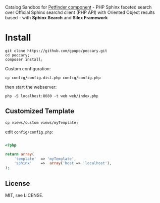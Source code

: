 
Catalog Sandbox for [Petfinder component](https://github.com/gpupo/petfinder) - PHP Sphinx faceted search over Official
Sphinx searchd client (PHP API) with Oriented Object results based - with **Sphinx Search** and **Silex Framework**


# Install

    git clone https://github.com/gpupo/peccary.git
    cd peccary;
    composer install;


Custom configuration:

    cp config/config.dist.php config/config.php

then start the webserver:

    php -S localhost:8080 -t web web/index.php


## Customized Template


    cp views/custom views/myTemplate;

edit ``config/config.php``:


```php

<?php

return array(
    'template'  => 'myTemplate',
    'sphinx'    =>  array('host'=> 'localhost'),
);

```


## License

MIT, see LICENSE.
